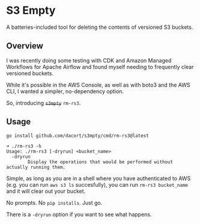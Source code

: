# S3 Empty

A batteries-included tool for deleting the contents of versioned S3 buckets.

## Overview

I was recently doing some testing with CDK and Amazon Managed Workflows for Apache Airflow and found myself needing to frequently clear versioned buckets.

While it's possible in the AWS Console, as well as with boto3 and the AWS CLI, I wanted a simpler, no-dependency option.

So, introducing ~~`s3mpty`~~ `rm-rs3`.

## Usage

```shell
go install github.com/dacort/s3mpty/cmd/rm-rs3@latest
```

```shell
➜ ./rm-rs3 -h                                                
Usage: ./rm-rs3 [-dryrun] <bucket_name>
  -dryrun
        Display the operations that would be performed without actually running them.
```

Simple, as long as you are in a shell where you have authenticated to AWS (e.g. you can run `aws s3 ls` succesfully), you can run `rm-rs3 bucket_name` and it will clear out your bucket.

No prompts. No `pip installs`. Just go.

There is a `-dryrun` option if you want to see what happens.